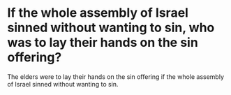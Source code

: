# If the whole assembly of Israel sinned without wanting to sin, who was to lay their hands on the sin offering?

The elders were to lay their hands on the sin offering if the whole assembly of Israel sinned without wanting to sin.
